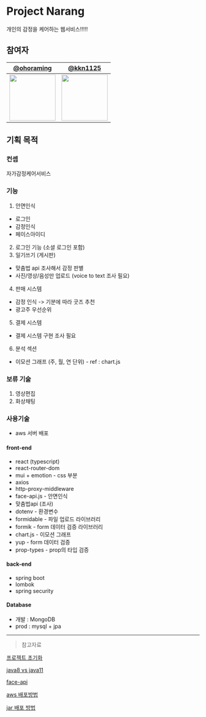 # Project Narang

개인의 감정을 케어하는 웹서비스!!!!!

## 참여자

|[@ohoraming](https://github.com/ohoraming)|[@kkn1125](https://github.com/kkn1125)|
|---|---|
| <img src="https://avatars.githubusercontent.com/u/77590526?v=4" width="120" /> | <img src="https://avatars.githubusercontent.com/u/71887242?v=4" width="120" /> |

## 기획 목적

### 컨셉

자가감정케어서비스

### 기능

1. 안면인식
  - 로그인
  - 감정인식
  - 페이스아이디
2. 로그인 기능 (소셜 로그인 포함)
3. 일기쓰기 (게시판)
  - 맞춤법 api 조사해서 감정 판별
  - 사진/영상/음성만 업로드 (voice to text 조사 필요)
4. 판매 시스템
  - 감정 인식 -> 기분에 따라 굿즈 추천
  - 광고주 우선순위
5. 결제 시스템
  - 결제 시스템 구현 조사 필요
6. 분석 섹션
  - 이모션 그래프 (주, 월, 연 단위) - ref : chart.js

### 보류 기술

1. 영상편집
2. 화상채팅

### 사용기술

- aws 서버 배포

#### front-end

- react (typescript)
- react-router-dom
- mui + emotion - css 부분
- axios
- http-proxy-middleware
- face-api.js - 안면인식
- 맞춤법api (조사)
- dotenv - 환경변수
- formidable - 파일 업로드 라이브러리
- formik - form 데이터 검증 라이브러리
- chart.js - 이모션 그래프
- yup - form 데이터 검증
- prop-types - prop의 타입 검증

#### back-end

- spring boot
- lombok
- spring security

#### Database

- 개발 : MongoDB
- prod : mysql + jpa
---

> 참고자료

[프로젝트 초기화](https://start.spring.io/#!type=gradle-project&language=java&platformVersion=2.7.1&packaging=jar&jvmVersion=11&groupId=com.narang&artifactId=web&name=web&description=selft-emotion-care&packageName=com.narang.web&dependencies=lombok,web,devtools,configuration-processor,mysql,data-mongodb,security,data-jpa)

[java8 vs java11](https://itkjspo56.tistory.com/201)

[face-api](https://github.com/justadudewhohacks/face-api.js)

[aws 배포방법](https://velog.io/@dsunni/AWS-EC2%EC%97%90-Spring-Boot-%ED%94%84%EB%A1%9C%EC%A0%9D%ED%8A%B8-%EB%B0%B0%ED%8F%AC%ED%95%98%EA%B8%B0)

[jar 배포 방법](https://velog.io/@mooh2jj/springboot-jar%ED%8C%8C%EC%9D%BC-AWS-EC2%EC%97%90-%EB%B0%B0%ED%8F%AC%ED%95%98%EA%B8%B0)
